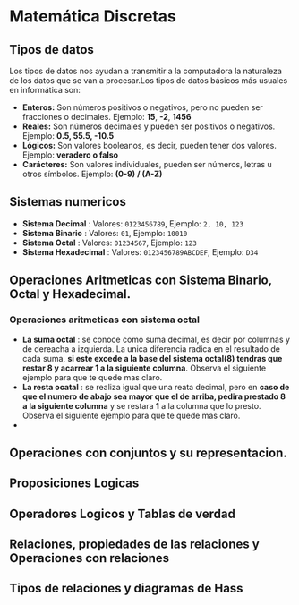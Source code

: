 # Matemática Discretas

## Tipos de datos
Los tipos de datos nos ayudan a transmitir a la computadora la naturaleza de los datos que se van a procesar.Los tipos de datos básicos más usuales en informática son:

- **Enteros:** Son números positivos o negativos, pero no pueden ser fracciones o decimales. Ejemplo: **15**, **-2**, **1456** 
- **Reales:** Son números decimales y pueden ser positivos o negativos. Ejemplo: **0.5, 55.5, -10.5** 
- **Lógicos:** Son valores booleanos, es decir, pueden tener dos valores. Ejemplo: **veradero o falso** 
- **Carácteres:** Son valores individuales, pueden ser números, letras u otros símbolos. Ejemplo: **(0-9) / (A-Z)** 

## Sistemas numericos

- **Sistema Decimal** :  Valores: `0123456789`, Ejemplo: `2, 10, 123` 
- **Sistema Binario** :  Valores: `01`, Ejemplo: `10010`
- **Sistema Octal** :  Valores: `01234567`, Ejemplo: `123` 
- **Sistema Hexadecimal** :  Valores: `0123456789ABCDEF`, Ejemplo: `D34`

## Operaciones Aritmeticas con Sistema Binario, Octal y Hexadecimal.

### Operaciones aritmeticas con sistema octal

- **La suma octal** :  se conoce como suma decimal, es decir por columnas y de dereacha a izquierda. La unica diferencia radica en el resultado de cada suma, **si este excede a la base del sistema octal(8) tendras que restar 8 y acarrear 1 a la siguiente columna**. Observa el siguiente ejemplo para que te quede mas claro.
- **La resta ocatal** : se realiza igual que una reata decimal, pero en **caso de que el numero de abajo sea mayor que el de arriba, pedira prestado 8 a la siguiente columna** y se restara **1** a la columna que lo presto. Observa el siguiente ejemplo para que te quede mas claro. 
- 


## Operaciones con conjuntos y su representacion.

## Proposiciones Logicas

## Operadores Logicos y Tablas de verdad

## Relaciones, propiedades de las relaciones y Operaciones con relaciones

## Tipos de relaciones y diagramas de Hass
